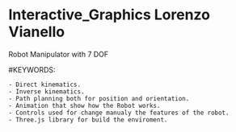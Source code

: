 # Interactive_Graphics Lorenzo Vianello

Robot Manipulator with 7 DOF

#KEYWORDS:

	- Direct kinematics.
	- Inverse kinematics.
	- Path planning both for position and orientation.
	- Animation that show how the Robot works.
	- Controls used for change manualy the features of the robot.
	- Three.js library for build the enviroment.
